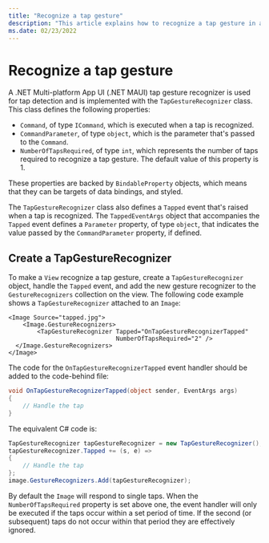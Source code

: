 ```yaml
---
title: "Recognize a tap gesture"
description: "This article explains how to recognize a tap gesture in a .NET MAUI app."
ms.date: 02/23/2022
---
```


# Recognize a tap gesture

A .NET Multi-platform App UI (.NET MAUI) tap gesture recognizer is used for tap detection and is implemented with the `TapGestureRecognizer` class. This class defines the following properties:

- `Command`, of type `ICommand`, which is executed when a tap is recognized.
- `CommandParameter`, of type `object`, which is the parameter that's passed to the `Command`.
- `NumberOfTapsRequired`, of type `int`, which represents the number of taps required to recognize a tap gesture. The default value of this property is 1.

These properties are backed by `BindableProperty` objects, which means that they can be targets of data bindings, and styled.

The `TapGestureRecognizer` class also defines a `Tapped` event that's raised when a tap is recognized. The `TappedEventArgs` object that accompanies the `Tapped` event defines a `Parameter` property, of type `object`, that indicates the value passed by the `CommandParameter` property, if defined.

## Create a TapGestureRecognizer

To make a `View` recognize a tap gesture, create a `TapGestureRecognizer` object, handle the `Tapped` event, and add the new gesture recognizer to the `GestureRecognizers` collection on the view. The following code example shows a `TapGestureRecognizer` attached to an `Image`:

```xaml
<Image Source="tapped.jpg">
    <Image.GestureRecognizers>
        <TapGestureRecognizer Tapped="OnTapGestureRecognizerTapped"
                              NumberOfTapsRequired="2" />
  </Image.GestureRecognizers>
</Image>
```

The code for the `OnTapGestureRecognizerTapped` event handler should be added to the code-behind file:

```csharp
void OnTapGestureRecognizerTapped(object sender, EventArgs args)
{
    // Handle the tap
}
```

The equivalent C# code is:

```csharp
TapGestureRecognizer tapGestureRecognizer = new TapGestureRecognizer();
tapGestureRecognizer.Tapped += (s, e) =>
{
    // Handle the tap
};
image.GestureRecognizers.Add(tapGestureRecognizer);
```

By default the `Image` will respond to single taps. When the `NumberOfTapsRequired` property is set above one, the event handler will only be executed if the taps occur within a set period of time. If the second (or subsequent) taps do not occur within that period they are effectively ignored.
